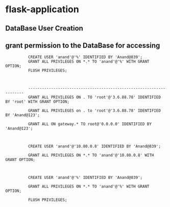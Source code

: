 # flask-application

## DataBase User Creation

## grant permission to the DataBase for accessing

              CREATE USER 'anand'@'%' IDENTIFIED BY 'Anand@839';
              GRANT ALL PRIVILEGES ON *.* TO 'anand'@'%' WITH GRANT OPTION;
              FLUSH PRIVILEGES;



              --------------------------------------------------------------------
              GRANT ALL PRIVILEGES ON . TO 'root'@'3.6.88.78' IDENTIFIED BY 'root' WITH GRANT OPTION;

              GRANT ALL PRIVILEGES on . to 'root'@'3.6.88.78' IDENTIFIED BY 'Anand@123';

              GRANT ALL ON gateway.* TO root@'0.0.0.0' IDENTIFIED BY 'Anand@123';



              CREATE USER 'anand'@'10.80.0.8' IDENTIFIED BY 'Anand@839';

              GRANT ALL PRIVILEGES ON *.* TO 'anand'@'10.80.0.8' WITH GRANT OPTION;



              CREATE USER 'anand'@'%' IDENTIFIED BY 'Anand@839';

              GRANT ALL PRIVILEGES ON *.* TO 'anand'@'%' WITH GRANT OPTION;

              FLUSH PRIVILEGES;
